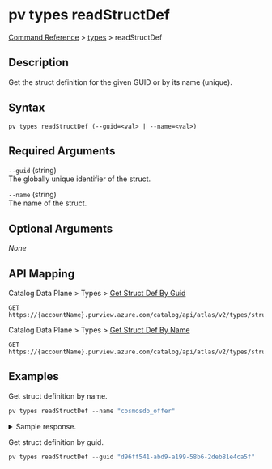 # pv types readStructDef
[Command Reference](../../../README.md#command-reference) > [types](./main.md) > readStructDef

## Description
Get the struct definition for the given GUID or by its name (unique).

## Syntax
```
pv types readStructDef (--guid=<val> | --name=<val>)
```

## Required Arguments
`--guid` (string)  
The globally unique identifier of the struct.

`--name` (string)  
The name of the struct.

## Optional Arguments
*None*

## API Mapping
Catalog Data Plane > Types > [Get Struct Def By Guid](https://docs.microsoft.com/en-us/rest/api/purview/catalogdataplane/types/get-struct-def-by-guid)
```
GET https://{accountName}.purview.azure.com/catalog/api/atlas/v2/types/structdef/guid/{guid}
```

Catalog Data Plane > Types > [Get Struct Def By Name](https://docs.microsoft.com/en-us/rest/api/purview/catalogdataplane/types/get-struct-def-by-name)
```
GET https://{accountName}.purview.azure.com/catalog/api/atlas/v2/types/structdef/name/{name}
```

## Examples
Get struct definition by name.
```powershell
pv types readStructDef --name "cosmosdb_offer"
```

<details><summary>Sample response.</summary>
<p>

```json
{
    "attributeDefs": [
        {
            "cardinality": "SINGLE",
            "includeInNotification": false,
            "isIndexable": true,
            "isOptional": false,
            "isUnique": false,
            "name": "content",
            "typeName": "string",
            "valuesMaxCount": 1,
            "valuesMinCount": 1
        },
        {
            "cardinality": "SINGLE",
            "includeInNotification": false,
            "isIndexable": true,
            "isOptional": false,
            "isUnique": false,
            "name": "offerLink",
            "typeName": "string",
            "valuesMaxCount": 1,
            "valuesMinCount": 1
        }
    ],
    "category": "STRUCT",
    "createTime": 1615787946118,
    "createdBy": "admin",
    "description": "cosmosdb_offer",
    "guid": "d96ff541-abd9-a199-58b6-2deb81e4ca5f",
    "lastModifiedTS": "1",
    "name": "cosmosdb_offer",
    "serviceType": "Azure Cosmos DB",
    "typeVersion": "1.0",
    "updateTime": 1615787946118,
    "updatedBy": "admin",
    "version": 1
}
```
</p>
</details>

Get struct definition by guid.
```powershell
pv types readStructDef --guid "d96ff541-abd9-a199-58b6-2deb81e4ca5f"
```